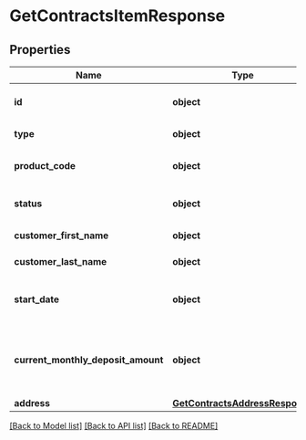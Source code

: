 # GetContractsItemResponse

## Properties
Name | Type | Description | Notes
------------ | ------------- | ------------- | -------------
**id** | **object** | The id of the contract | [optional] 
**type** | **object** | type of the contract | [optional] 
**product_code** | **object** | Product code of the contract | [optional] 
**status** | **object** | Status of the contract | [optional] 
**customer_first_name** | **object** | Customer first name | [optional] 
**customer_last_name** | **object** | Customer last name | [optional] 
**start_date** | **object** | Start date of the contract in ISO format | [optional] 
**current_monthly_deposit_amount** | **object** | Current monthly deposit amount in EUR of the contract | [optional] 
**address** | [**GetContractsAddressResponse**](GetContractsAddressResponse.md) |  | [optional] 

[[Back to Model list]](../README.md#documentation-for-models) [[Back to API list]](../README.md#documentation-for-api-endpoints) [[Back to README]](../README.md)

